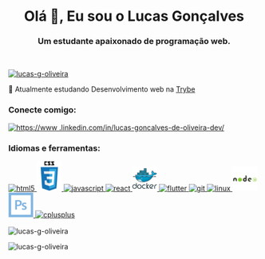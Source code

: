 <h1 align="center">Olá 👋, Eu sou o Lucas Gonçalves</h1>
<h3 align="center">Um estudante apaixonado de programação web.</h3>
<br/>
<p align="left"> <a href ="https://github.com/ryo-ma/github-profile-trophy"><img src="https://github-profile-trophy.vercel.app/?username=lucas-g-oliveira" alt ="lucas-g-oliveira" /></a> </p>

🔭 Atualmente estudando Desenvolvimento web na [Trybe](https://www.betrybe.com/)

<h3 align="left">Conecte comigo:</h3>
<p align="left">
<a href="https://linkedin.com/in/https://www.linkedin.com/in/lucas-goncalves-de-oliveira-dev/" target="blank"><img align="center " src="https://raw.githubusercontent.com/rahuldkjain/github-profile-readme-generator/master/src/images/icons/Social/linked-in-alt.svg" alt="https://www .linkedin.com/in/lucas-goncalves-de-oliveira-dev/" height="30" width="40" /></a>
</p>

<h3 align="left">Idiomas e ferramentas: </h3>
<p align="left">
<a href="https://www.w3.org/html/" target="_blank" rel="noreferrer"> <img src="https://img2.gratispng.com/20180802/tpl/kisspng-logo-html5-brand-clip-art-%E6%9D%89-%E5%B1%B1-%E8%89%AF-%E9%9B%84-5b62be01b565d5.334247781533197825743.jpg" alt="html5" width="50" height="55"/>
</a>
<a href="https://upload.wikimedia.org/wikipedia/commons/thumb/1/18/ISO_C%2B%2B_Logo.svg/1822px-ISO_C%2B%2B_Logo.svg.png"> <img src="https://raw.githubusercontent.com/devicons/devicon/master/icons/css3/css3-original-wordmark.svg " alt="css3" width="50" height="60"/>
</a>
<a href="https://developer.mozilla.org/en-US/docs/Web/JavaScript " target="_blank" rel="noreferrer"> <img src="https://www.clipartmax.com/png/middle/470-4707396_javascript-icon-html-css-js-icons.png" alt="javascript" width="50" height="60"/>
</a>
<a href="https://reactjs.org/" target="_blank" rel="noreferrer"> <img src="https://www.datocms-assets.com/45470/1631110818-logo-react-js.png" alt="react" width="70" height="50"/>
</a>
<a href="https://www.docker.com/" target="_blank" rel="noreferrer"> <img src="https://raw.githubusercontent.com/devicons/devicon/master/icons/docker/docker-original-wordmark.svg" alt="docker" width="50" height="50"/> </a>
<a href="https://flutter.dev" target="_blank" rel="noreferrer"> <img src="https://storage.googleapis.com/cms-storage-bucket/a9d6ce81aee44ae017ee.png" alt="flutter" width="40" height="50"/>
</a>
<a href="https://git-scm.com/" target="_blank" rel="noreferrer"> <img src="https://www.vectorlogo.zone/logos/git-scm/git-scm-icon.svg" alt="git"width="50" height="50"/>
</a>
<a href="https://www.linux.org/" target="_blank" rel="noreferrer"> <img src="https://imagepng.org/wp-content/uploads/2017/06/pinguim-linux-tux-2-871x1024.png" alt="linux" width="40" height="40"/>
</a>
<a href="https:// nodejs.org" target="_blank" rel="noreferrer"> <img src="https://raw.githubusercontent.com/devicons/devicon/master/icons/nodejs/nodejs-original-wordmark.svg" alt= "nodejs" width="50" height="50"/> </a>
<a href="https://www.photoshop.com/en" target="_blank" rel="noreferrer"> <img src ="https://raw.githubusercontent.com/devicons/devicon/master/icons/photoshop/photoshop-line.svg" alt="photoshop" width="50" height="50"/>
<a href="https://www.w3schools.com/cpp/" target="_blank" rel="noreferrer"> <img src="https://upload.wikimedia.org/wikipedia/commons/thumb/1/18/ISO_C%2B%2B_Logo.svg/1822px-ISO_C%2B%2B_Logo.svg.png" alt="cplusplus" width="50" height="50"/>
</a>
</p>

<p> <img align="center" src="https://github-readme-stats.vercel.app/api?username=lucas-g-oliveira&show_icons =true&locale=en" alt="lucas-g-oliveira" /></p>


<p><img align="left" src="https://github-readme-stats.vercel.app/api/top-langs?username=lucas-g-oliveira&show_icons=true&locale=en&layout=compact" alt=" lucas-g-oliveira" /></p>
